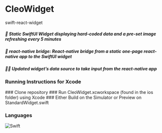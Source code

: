 # CleoWidget
 swift-react-widget

<h5 align="left">
 💨 Static SwiftUI Widget displaying hard-coded data and a pre-set image refreshing every 5 minutes
<h5 align="left">
 🌉 react-native bridge: React-native bridge from a static one-page react-native app to the SwiftUI widget
<h5 align="left">
 👩‍💻 Updated widget’s data source to take input from the react-native app

### Running Instructions for Xcode
<p float="left">
### Clone repository
### Run CleoWidget.xcworkspace (found in the ios folder) using Xcode
### Either Build on the Simulator or Preview on StandardWidget.swift

### Languages
<p float="left">
<img alt="Swift" src="https://img.shields.io/badge/-Swift-orange?style=for-the-badge&logo=swift&logoColor=orange" />
